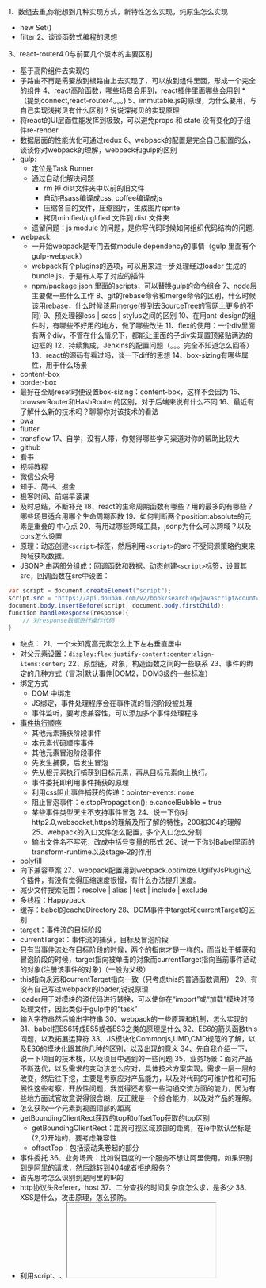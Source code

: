 1、数组去重,你能想到几种实现方式，新特性怎么实现，纯原生怎么实现
* new Set()
* filter
2、谈谈函数式编程的思想

3、react-router4.0与前面几个版本的主要区别
* 基于高阶组件去实现的
* 子路由不再是需要放到根路由上去实现了，可以放到组件里面，形成一个完全的组件
4、react高阶函数，哪些场景会用到，react插件里面哪些会用到
*（提到connect,react-router4。。。)
5、immutable.js的原理，为什么要用，与自己实现浅拷贝有什么区别？说说深拷贝的实现原理
* 将react的UI层面性能发挥到极致，可以避免props 和 state 没有变化的子组件re-render
* 数据层面的性能优化可通过redux
6、webpack的配置是完全自己配置的么，谈谈你对webpack的理解，webpack和gulp的区别
* gulp:
	* 定位是Task Runner
	* 通过自动化解决问题
		* rm 掉 dist文件夹中以前的旧文件
		* 自动把sass编译成css, coffee编译成js
		* 压缩各自的文件，压缩图片，生成图片sprite
		* 拷贝minified/uglified 文件到 dist 文件夹
	* 遗留问题：js module 的问题，是你写代码时候如何组织代码结构的问题.
* webpack:
	* 一开始webpack是专门去做module dependency的事情（gulp 里面有个 gulp-webpack）
	* webpack有个plugins的选项，可以用来进一步处理经过loader 生成的bundle.js，于是有人写了对应的插件
	* npm/package.json 里面的scripts，可以替换gulp的命令组合
7、node层主要做一些什么工作
8、git的rebase命令和merge命令的区别，什么时候该用rebase，什么时候该用merge(提到去SourceTree的官网上更多的不同)
9、预处理器less | sass | stylus之间的区别
10、在用ant-design的组件时，有哪些不好用的地方，做了哪些改进
11、flex的使用：一个div里面有两个div，不管在什么情况下，都能让里面的子div实现置顶紧贴两边的边框的
12、持续集成，Jenkins的配置问题（。。。完全不知道怎么回答）
13、react的源码有看过吗，谈一下diff的思想
14、box-sizing有哪些属性，用于什么场景
* content-box
* border-box
* 最好在全局reset时便设置box-sizing：content-box，这样不会因为
15、browserRouter和HashRouter的区别，对于后端来说有什么不同
16、最近有了解什么新的技术吗？聊聊你对该技术的看法
* pwa 
* flutter
* transflow
17、自学，没有人带，你觉得哪些学习渠道对你的帮助比较大
* github
* 看书
* 视频教程
* 微信公众号
* 知乎、简书、掘金
* 极客时间、前端早读课
* 及时总结，不断补充
18、react的生命周期函数有哪些？用的最多的有哪些？哪些场景适合用哪个生命周期函数
19、如何判断两个position:absolute的元素是重叠的
中心点
20、有用过哪些跨域工具，jsonp为什么可以跨域？以及cors怎么设置
* 原理：动态创建`<script>`标签，然后利用`<script>`的src 不受同源策略约束来跨域获取数据。
* JSONP 由两部分组成：回调函数和数据。动态创建`<script>`标签，设置其src，回调函数在src中设置：
```java
var script = document.createElement("script");
script.src = "https://api.douban.com/v2/book/search?q=javascript&count=1&callback=handleResponse";
document.body.insertBefore(script, document.body.firstChild);
function handleResponse(response){
    // 对response数据进行操作代码
}
```
* 缺点：
21、一个未知宽高元素怎么上下左右垂直居中
* 对父元素设置：`display:flex`;`justify-content:center`;`align-items:center;`
22、原型链，对象，构造函数之间的一些联系
23、事件的绑定的几种方式（冒泡|默认事件|DOM2，DOM3级的一些标准）
* 绑定方式
	* DOM 中绑定
	* JS绑定，事件处理程序会在事件流的冒泡阶段被处理
	* 事件监听，要考虑兼容性，可以添加多个事件处理程序
* [事件执行顺序](https://www.cnblogs.com/greatluoluo/p/5882508.html)
	* 其他元素捕获阶段事件
	* 本元素代码顺序事件
	* 其他元素冒泡阶段事件
	* 先发生捕获，后发生冒泡
	* 先从根元素执行捕获到目标元素，再从目标元素向上执行。
	* 事件委托即利用事件捕获的原理
	* 利用css阻止事件捕获的传递：pointer-events: none
	* 阻止冒泡事件：e.stopPropagation(); e.cancelBubble = true
	* 某些事件类型天生不支持事件冒泡
24、说一下你对http2.0,websocket,https的理解及所了解的特性，200和304的理解
25、webpack的入口文件怎么配置，多个入口怎么分割
	* 输出文件名不写死，改成中括号变量的形式
26、说一下你对Babel里面的transform-runtime以及stage-2的作用
* polyfill
* 向下兼容草案
27、webpack配置用到webpack.optimize.UglifyJsPlugin这个插件，有没有觉得压缩速度很慢，有什么办法提升速度。
* 减少文件搜索范围：resolve | alias | test | include | exclude 
* 多线程：Happypack
* 缓存：babel的cacheDirectory
28、DOM事件中target和currentTarget的区别
* target：事件流的目标阶段
* currentTarget：事件流的捕获，目标及冒泡阶段
* 只有当事件流处在目标阶段的时候，两个的指向才是一样的，而当处于捕获和冒泡阶段的时候，target指向被单击的对象而currentTarget指向当前事件活动的对象(注册该事件的对象)（一般为父级）
* this指向永远和currentTarget指向一致（只考虑this的普通函数调用）
29、有没有自己写过webpack的loader,说说原理
* loader用于对模块的源代码进行转换，可以使你在“import”或“加载”模块时预处理文件，因此类似于gulp中的“task”
* 输入字符串然后输出字符串
30、webpack的一些原理和机制，怎么实现的
31、babel把ES6转成ES5或者ES3之类的原理是什么
32、ES6的箭头函数this问题，以及拓展运算符
33、JS模块化Commonjs,UMD,CMD规范的了解，以及ES6的模块化跟其他几种的区别，以及出现的意义
34、先自我介绍一下，说一下项目的技术栈，以及项目中遇到的一些问题
35、业务场景：面对产品不断迭代，以及需求的变动该怎么应对，具体技术方案实现。需求一层一层的改变，然后往下挖，主要是考察应对产品能力，以及对代码的可维护性和可拓展性这些考察，开放性问题，我觉得还考察一些沟通交流方面的能力，因为有些地方面试官故意说得很含糊，反正就是一个综合能力，以及对产品的理解。
* 怎么获取一个元素到视图顶部的距离
* getBoundingClientRect获取的top和offsetTop获取的top区别
	* getBoundingClientRect：距离可视区域顶部的距离，在ie中默认坐标是(2,2)开始的，要考虑兼容性
	* offsetTop：包括滚动条卷起的部分
* 事件委托
36、业务场景：比如说百度的一个服务不想让阿里使用，如果识别到是阿里的请求，然后跳转到404或者拒绝服务？
* 首先思考怎么识别到是阿里的IP的
* http协议头Referer，host
37、二分查找的时间复杂度怎么求，是多少
38、XSS是什么，攻击原理，怎么预防。
* 利用script、<IMG>、<IFRAME>等各种方式使得用户浏览这个页面时，触发对被攻击站点的http请求
* 内部攻击：WEB程序没有对用户输入作充分的检查和过滤
* 外部攻击：自己构造一个跨站网页放在自己的服务器上，然后结合其他技术，如社会工程学等，欺骗目标服务器的管理员打开。威胁相对较低，至少ajax要发起跨站调用是非常困难的
* 
39、线性顺序存储结构和链式存储结构有什么区别？以及优缺点
40、怎么实现草稿，多终端同步，以及冲突问题？
类比git的处理方式
41、什么是闭包？闭包有什么缺点

42、react的性能优化？用过的性能优化工具









